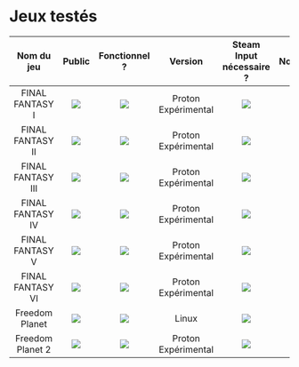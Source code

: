 # Jeux testés

| Nom du jeu    | Public | Fonctionnel ? | Version | Steam Input nécessaire ? | Notes |
|     :---:     | :---:  |     :---:     |  :---:  |          :---:           | :---: |
| FINAL FANTASY I | ![](https://img.shields.io/static/v1?label=&message=PEGI_07&color=green) | ![](https://img.shields.io/static/v1?label=&message=Oui&color=green) | Proton Expérimental | ![](https://img.shields.io/static/v1?label=&message=Oui&color=green) | - |
| FINAL FANTASY II | ![](https://img.shields.io/static/v1?label=&message=PEGI_07&color=green) | ![](https://img.shields.io/static/v1?label=&message=Oui&color=green) | Proton Expérimental | ![](https://img.shields.io/static/v1?label=&message=Oui&color=green) | - |
| FINAL FANTASY III | ![](https://img.shields.io/static/v1?label=&message=PEGI_07&color=green) | ![](https://img.shields.io/static/v1?label=&message=Oui&color=green) | Proton Expérimental | ![](https://img.shields.io/static/v1?label=&message=Oui&color=green) | - |
| FINAL FANTASY IV | ![](https://img.shields.io/static/v1?label=&message=PEGI_07&color=green) | ![](https://img.shields.io/static/v1?label=&message=Oui&color=green) | Proton Expérimental | ![](https://img.shields.io/static/v1?label=&message=Oui&color=green) | - |
| FINAL FANTASY V | ![](https://img.shields.io/static/v1?label=&message=PEGI_07&color=green) | ![](https://img.shields.io/static/v1?label=&message=Oui&color=green) | Proton Expérimental | ![](https://img.shields.io/static/v1?label=&message=Oui&color=green) | - |
| FINAL FANTASY VI | ![](https://img.shields.io/static/v1?label=&message=PEGI_07&color=green) | ![](https://img.shields.io/static/v1?label=&message=Oui&color=green) | Proton Expérimental | ![](https://img.shields.io/static/v1?label=&message=Oui&color=green) | - |
| Freedom Planet | ![](https://img.shields.io/static/v1?label=&message=PEGI_12&color=orange) | ![](https://img.shields.io/static/v1?label=&message=Oui&color=green) | Linux | ![](https://img.shields.io/static/v1?label=&message=Non&color=red) | - |
| Freedom Planet 2 | ![](https://img.shields.io/static/v1?label=&message=PEGI_12&color=orange) | ![](https://img.shields.io/static/v1?label=&message=Oui&color=green) | Proton Expérimental | ![](https://img.shields.io/static/v1?label=&message=Non&color=red) | - |
